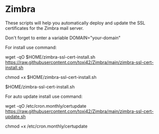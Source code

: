 # Zimbra
These scripts will help you automatically deploy and update the SSL certificates for the Zimbra mail server.

Don't forget to enter a variable DOMAIN="your-domain"

For install use command:

wget -qO $HOME/zimbra-ssl-cert-install.sh https://raw.githubusercontent.com/toxi42/Zimbra/main/zimbra-ssl-cert-install.sh

chmod +x $HOME/zimbra-ssl-cert-install.sh

$HOME/zimbra-ssl-cert-install.sh

For auto update install use command:

wget -qO /etc/cron.monthly/certupdate https://raw.githubusercontent.com/toxi42/Zimbra/main/zimbra-ssl-cert-update.sh

chmod +x /etc/cron.monthly/certupdate
